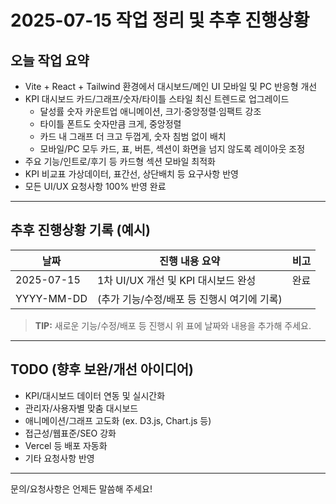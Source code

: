 # 2025-07-15 작업 정리 및 추후 진행상황

## 오늘 작업 요약

- Vite + React + Tailwind 환경에서 대시보드/메인 UI 모바일 및 PC 반응형 개선
- KPI 대시보드 카드/그래프/숫자/타이틀 스타일 최신 트렌드로 업그레이드
    - 달성률 숫자 카운트업 애니메이션, 크기·중앙정렬·임팩트 강조
    - 타이틀 폰트도 숫자만큼 크게, 중앙정렬
    - 카드 내 그래프 더 크고 두껍게, 숫자 침범 없이 배치
    - 모바일/PC 모두 카드, 표, 버튼, 섹션이 화면을 넘지 않도록 레이아웃 조정
- 주요 기능/인트로/후기 등 카드형 섹션 모바일 최적화
- KPI 비교표 가상데이터, 표간선, 상단배치 등 요구사항 반영
- 모든 UI/UX 요청사항 100% 반영 완료

---

## 추후 진행상황 기록 (예시)

| 날짜         | 진행 내용 요약                                   | 비고         |
| ------------ | ----------------------------------------------- | ------------ |
| 2025-07-15   | 1차 UI/UX 개선 및 KPI 대시보드 완성              | 완료         |
| YYYY-MM-DD   | (추가 기능/수정/배포 등 진행시 여기에 기록)      |              |

> **TIP:** 새로운 기능/수정/배포 등 진행시 위 표에 날짜와 내용을 추가해 주세요.

---

## TODO (향후 보완/개선 아이디어)
- KPI/대시보드 데이터 연동 및 실시간화
- 관리자/사용자별 맞춤 대시보드
- 애니메이션/그래프 고도화 (ex. D3.js, Chart.js 등)
- 접근성/웹표준/SEO 강화
- Vercel 등 배포 자동화
- 기타 요청사항 반영

---

문의/요청사항은 언제든 말씀해 주세요!
